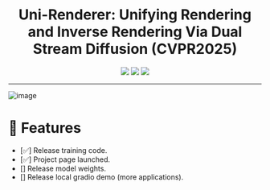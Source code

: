 



<div align="center">
  
# Uni-Renderer: Unifying Rendering and Inverse Rendering Via Dual Stream Diffusion (CVPR2025)

<a href="https://arxiv.org/abs/2412.15050"><img src="https://img.shields.io/badge/Project_Page-Online-EA3A97"></a>
<a href="https://arxiv.org/abs/2412.15050"><img src="https://img.shields.io/badge/ArXiv-2412.15050-brightgreen"></a> 
<a href="#" style="pointer-events: none;"><img src="https://img.shields.io/badge/%F0%9F%A4%97%20Gradio%20Demo%20(Local)-Coming%20Soon-lightgrey"></a>


</div>

---
![image](assets/teaser.png)

# 🚩 Features
- [✅] Release training code.
- [✅] Project page launched.
- [] Release model weights.
- [] Release local gradio demo (more applications).

